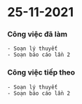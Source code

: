 # 25-11-2021

### Công việc đã làm

```
- Soạn lý thuyết
- Soạn báo cáo lần 2
```

### Công việc tiếp theo

```
- Soạn lý thuyết
- Soạn báo cáo lần 2
```
